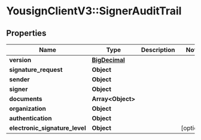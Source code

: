 # YousignClientV3::SignerAuditTrail

## Properties
Name | Type | Description | Notes
------------ | ------------- | ------------- | -------------
**version** | [**BigDecimal**](BigDecimal.md) |  | 
**signature_request** | **Object** |  | 
**sender** | **Object** |  | 
**signer** | **Object** |  | 
**documents** | **Array&lt;Object&gt;** |  | 
**organization** | **Object** |  | 
**authentication** | **Object** |  | 
**electronic_signature_level** | **Object** |  | [optional] 

